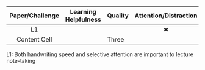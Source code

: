 <div align="center">

| Paper/Challenge  | Learning Helpfulness | Quality | Attention/Distraction | Encouragement | Readability | Sharability | Speed | Syllabus Conformity | 
|:-------------:|:-------------:|:-------------:|:-------------:|:-------------:|:-------------:|:-------------:|:-------------:|:-------------:|
| L1  |   |   |✖|   |   |   | ✖ |   |
| Content Cell  | <td colspan="2">Three</td>  |

</div>

L1: Both handwriting speed and selective attention are important to lecture note-taking
